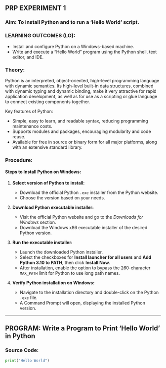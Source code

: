 ## PRP EXPERIMENT 1

### Aim: To install Python and to run a ‘Hello World’ script.



### LEARNING OUTCOMES (LO):
- Install and configure Python on a Windows-based machine.  
- Write and execute a “Hello World” program using the Python shell, text editor, and IDE.



### Theory:
Python is an interpreted, object-oriented, high-level programming language with dynamic semantics. Its high-level built-in data structures, combined with dynamic typing and dynamic binding, make it very attractive for rapid application development, as well as for use as a scripting or glue language to connect existing components together.  

Key features of Python:  
- Simple, easy to learn, and readable syntax, reducing programming maintenance costs.  
- Supports modules and packages, encouraging modularity and code reuse.  
- Available for free in source or binary form for all major platforms, along with an extensive standard library.



### Procedure:

#### Steps to Install Python on Windows:
1. **Select version of Python to install:**  
   - Download the official Python `.exe` installer from the Python website.  
   - Choose the version based on your needs.  

2. **Download Python executable installer:**  
   - Visit the official Python website and go to the *Downloads for Windows* section.  
   - Download the Windows x86 executable installer of the desired Python version.  

3. **Run the executable installer:**  
   - Launch the downloaded Python installer.  
   - Select the checkboxes for **Install launcher for all users** and **Add Python 3.10 to PATH**, then click **Install Now**.  
   - After installation, enable the option to bypass the 260-character `MAX_PATH` limit for Python to use long path names.  

4. **Verify Python installation on Windows:**  
   - Navigate to the installation directory and double-click on the Python `.exe` file.  
   - A Command Prompt will open, displaying the installed Python version.  

---

## PROGRAM: Write a Program to Print ‘Hello World’ in Python

### **Source Code:**
```python
print("Hello World")